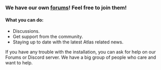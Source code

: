 ### We have our own [forums](https://forum.atlasos.net/)! Feel free to join them!

#### What you can do:
- Discussions.
- Get support from the community.
- Staying up to date with the latest Atlas related news.

If you have any trouble with the installation, you can ask for help on our Forums or Discord server. We have a big group of people who care and want to help.
